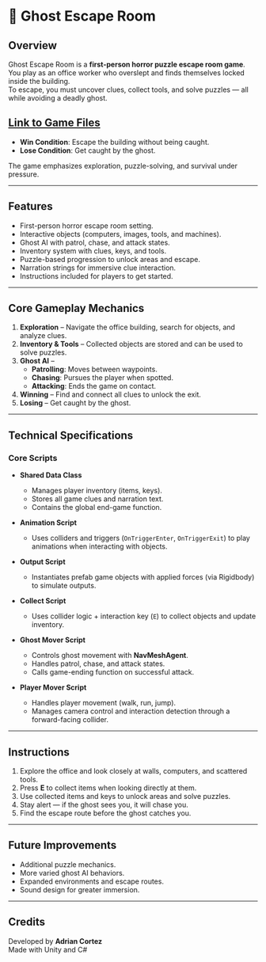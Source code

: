 # 👻 Ghost Escape Room

## Overview
Ghost Escape Room is a **first-person horror puzzle escape room game**.  
You play as an office worker who overslept and finds themselves locked inside the building.  
To escape, you must uncover clues, collect tools, and solve puzzles — all while avoiding a deadly ghost.  

## [Link to Game Files](https://drive.google.com/file/d/1eMjn9RdXzVpOdtdSqfqwnfNwNxEeNzsc/view?usp=drive_link)

- **Win Condition**: Escape the building without being caught.  
- **Lose Condition**: Get caught by the ghost.  

The game emphasizes exploration, puzzle-solving, and survival under pressure.

---

## Features
- First-person horror escape room setting.
- Interactive objects (computers, images, tools, and machines).
- Ghost AI with patrol, chase, and attack states.
- Inventory system with clues, keys, and tools.
- Puzzle-based progression to unlock areas and escape.
- Narration strings for immersive clue interaction.
- Instructions included for players to get started.

---

## Core Gameplay Mechanics
1. **Exploration** – Navigate the office building, search for objects, and analyze clues.  
2. **Inventory & Tools** – Collected objects are stored and can be used to solve puzzles.  
3. **Ghost AI** –  
   - **Patrolling**: Moves between waypoints.  
   - **Chasing**: Pursues the player when spotted.  
   - **Attacking**: Ends the game on contact.  
4. **Winning** – Find and connect all clues to unlock the exit.  
5. **Losing** – Get caught by the ghost.

---

## Technical Specifications
### Core Scripts
- **Shared Data Class**  
  - Manages player inventory (items, keys).  
  - Stores all game clues and narration text.  
  - Contains the global end-game function.  

- **Animation Script**  
  - Uses colliders and triggers (`OnTriggerEnter`, `OnTriggerExit`) to play animations when interacting with objects.  

- **Output Script**  
  - Instantiates prefab game objects with applied forces (via Rigidbody) to simulate outputs.  

- **Collect Script**  
  - Uses collider logic + interaction key (`E`) to collect objects and update inventory.  

- **Ghost Mover Script**  
  - Controls ghost movement with **NavMeshAgent**.  
  - Handles patrol, chase, and attack states.  
  - Calls game-ending function on successful attack.  

- **Player Mover Script**  
  - Handles player movement (walk, run, jump).  
  - Manages camera control and interaction detection through a forward-facing collider.  

---

## Instructions
1. Explore the office and look closely at walls, computers, and scattered tools.  
2. Press **E** to collect items when looking directly at them.  
3. Use collected items and keys to unlock areas and solve puzzles.  
4. Stay alert — if the ghost sees you, it will chase you.  
5. Find the escape route before the ghost catches you.  

---

## Future Improvements
- Additional puzzle mechanics.  
- More varied ghost AI behaviors.  
- Expanded environments and escape routes.  
- Sound design for greater immersion.  

---

## Credits
Developed by **Adrian Cortez**  
Made with Unity and C#  


